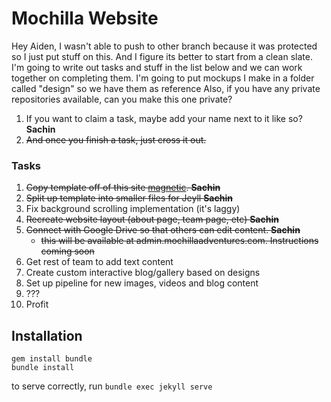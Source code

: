 
Mochilla Website 
================

Hey Aiden, I wasn't able to push to other branch because it was protected so I just put stuff on
this. And I figure its better to start from a clean slate.  I'm going to write out tasks and stuff
in the list below and we can work together on completing them. I'm going to put mockups I make in
a folder called "design" so we have them as reference Also, if you have any private repositories available, can
you make this one private?

1. If you want to claim a task, maybe add your name next to it like so? **Sachin**
1. ~~And once you finish a task, just cross it out.~~

### Tasks

1.  ~~Copy template off of this site [magnetic](https://pixelarity.com/magnetic). **Sachin**~~
2.  ~~Split up template into smaller files for Jeyll **Sachin**~~
3.  Fix background scrolling implementation (it's laggy)
3.  ~~Recreate website layout (about page, team page, etc) **Sachin**~~
4.  ~~Connect with Google Drive so that others can edit content. **Sachin**~~
    - ~~this will be available at admin.mochillaadventures.com. Instructions coming soon~~
5.  Get rest of team to add text content
6.  Create custom interactive blog/gallery based on designs
7.  Set up pipeline for new images, videos and blog content
7.  ???
8.  Profit

## Installation

```
gem install bundle
bundle install
```
to serve correctly, run `bundle exec jekyll serve`
